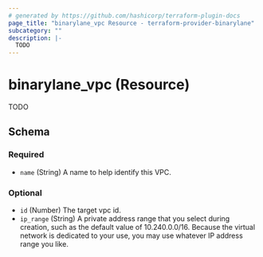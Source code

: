 ```yaml
---
# generated by https://github.com/hashicorp/terraform-plugin-docs
page_title: "binarylane_vpc Resource - terraform-provider-binarylane"
subcategory: ""
description: |-
  TODO
---
```


# binarylane_vpc (Resource)

TODO



<!-- schema generated by tfplugindocs -->
## Schema

### Required

- `name` (String) A name to help identify this VPC.

### Optional

- `id` (Number) The target vpc id.
- `ip_range` (String) A private address range that you select during creation, such as the default value of 10.240.0.0/16. Because the virtual network is dedicated to your use, you may use whatever IP address range you like.
